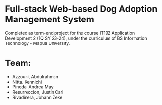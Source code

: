 # Full-stack Web-based Dog Adoption Management System

Completed as term-end project for the course IT192 Application Development 2 (1Q SY 23-24), under the curriculum of BS Information Technology - Mapua University.

<h1>Team:</h1>
<ul>
  <li>Azzouni, Abdulrahman</li>
  <li>Nitta, Kennichi</li>
  <li>Pineda, Andrea May</li>
  <li>Resurreccion, Justin Carl</li>
  <li>Rivadinera, Johann Zeke</li>
</ul>

